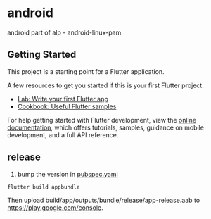 # android

android part of alp - android-linux-pam

## Getting Started

This project is a starting point for a Flutter application.

A few resources to get you started if this is your first Flutter project:

- [Lab: Write your first Flutter app](https://docs.flutter.dev/get-started/codelab)
- [Cookbook: Useful Flutter samples](https://docs.flutter.dev/cookbook)

For help getting started with Flutter development, view the
[online documentation](https://docs.flutter.dev/), which offers tutorials,
samples, guidance on mobile development, and a full API reference.

## release

1. bump the version in [pubspec.yaml](pubspec.yaml)
```
flutter build appbundle
```
Then upload build/app/outputs/bundle/release/app-release.aab to https://play.google.com/console.